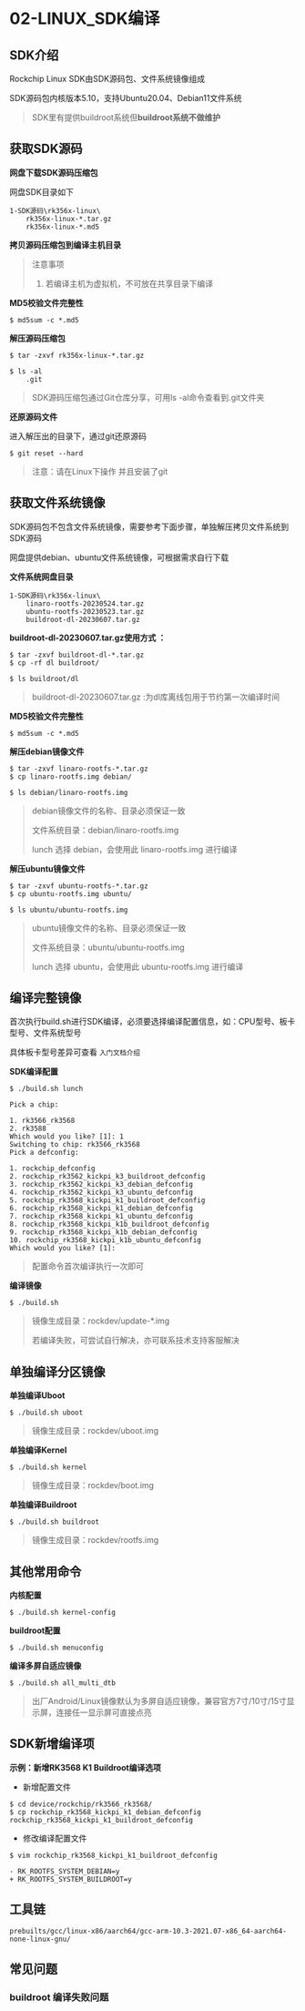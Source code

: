 # 02-LINUX_SDK编译

## SDK介绍

Rockchip Linux SDK由SDK源码包、文件系统镜像组成

SDK源码包内核版本5.10，支持Ubuntu20.04、Debian11文件系统

> SDK里有提供buildroot系统但**buildroot系统不做维护**



## 获取SDK源码

**网盘下载SDK源码压缩包**

网盘SDK目录如下

```
1-SDK源码\rk356x-linux\
	rk356x-linux-*.tar.gz
	rk356x-linux-*.md5
```



**拷贝源码压缩包到编译主机目录**

> 注意事项
>
> 1. 若编译主机为虚拟机，不可放在共享目录下编译



**MD5校验文件完整性**

```
$ md5sum -c *.md5
```



**解压源码压缩包**

```
$ tar -zxvf rk356x-linux-*.tar.gz

$ ls -al
	.git
```

> SDK源码压缩包通过Git仓库分享，可用ls -al命令查看到.git文件夹



**还原源码文件**

进入解压出的目录下，通过git还原源码

```
$ git reset --hard
```

> 注意：请在Linux下操作 并且安装了git



## 获取文件系统镜像

SDK源码包不包含文件系统镜像，需要参考下面步骤，单独解压拷贝文件系统到SDK源码

网盘提供debian、ubuntu文件系统镜像，可根据需求自行下载



**文件系统网盘目录**

```
1-SDK源码\rk356x-linux\
	linaro-rootfs-20230524.tar.gz
	ubuntu-rootfs-20230523.tar.gz
	buildroot-dl-20230607.tar.gz
```



**buildroot-dl-20230607.tar.gz使用方式 ：**

```
$ tar -zxvf buildroot-dl-*.tar.gz 
$ cp -rf dl buildroot/

$ ls buildroot/dl
```

> buildroot-dl-20230607.tar.gz :为dl库离线包用于节约第一次编译时间



**MD5校验文件完整性**

```
$ md5sum -c *.md5
```



**解压debian镜像文件**

```
$ tar -zxvf linaro-rootfs-*.tar.gz
$ cp linaro-rootfs.img debian/

$ ls debian/linaro-rootfs.img
```

> debian镜像文件的名称、目录必须保证一致
>
> 文件系统目录：debian/linaro-rootfs.img
>
> lunch 选择 debian，会使用此 linaro-rootfs.img 进行编译 



**解压ubuntu镜像文件**

```
$ tar -zxvf ubuntu-rootfs-*.tar.gz
$ cp ubuntu-rootfs.img ubuntu/

$ ls ubuntu/ubuntu-rootfs.img
```

> ubuntu镜像文件的名称、目录必须保证一致
>
> 文件系统目录：ubuntu/ubuntu-rootfs.img
>
> lunch 选择 ubuntu，会使用此 ubuntu-rootfs.img 进行编译



## 编译完整镜像

首次执行build.sh进行SDK编译，必须要选择编译配置信息，如：CPU型号、板卡型号、文件系统型号

具体板卡型号差异可查看 `入门文档介绍`



**SDK编译配置**

```
$ ./build.sh lunch

Pick a chip:

1. rk3566_rk3568
2. rk3588
Which would you like? [1]: 1
Switching to chip: rk3566_rk3568
Pick a defconfig:

1. rockchip_defconfig
2. rockchip_rk3562_kickpi_k3_buildroot_defconfig
3. rockchip_rk3562_kickpi_k3_debian_defconfig
4. rockchip_rk3562_kickpi_k3_ubuntu_defconfig
5. rockchip_rk3568_kickpi_k1_buildroot_defconfig
6. rockchip_rk3568_kickpi_k1_debian_defconfig
7. rockchip_rk3568_kickpi_k1_ubuntu_defconfig
8. rockchip_rk3568_kickpi_k1b_buildroot_defconfig
9. rockchip_rk3568_kickpi_k1b_debian_defconfig
10. rockchip_rk3568_kickpi_k1b_ubuntu_defconfig
Which would you like? [1]: 
```

> 配置命令首次编译执行一次即可



**编译镜像**

```
$ ./build.sh
```

> 镜像生成目录：rockdev/update-\*.img
>
> 若编译失败，可尝试自行解决，亦可联系技术支持客服解决



## 单独编译分区镜像

**单独编译Uboot**

```
$ ./build.sh uboot
```

> 镜像生成目录：rockdev/uboot.img

**单独编译Kernel**

```
$ ./build.sh kernel
```

> 镜像生成目录：rockdev/boot.img

**单独编译Buildroot**

```
$ ./build.sh buildroot
```

> 镜像生成目录：rockdev/rootfs.img



## 其他常用命令

**内核配置**

```
$ ./build.sh kernel-config
```

**buildroot配置**

```
$ ./build.sh menuconfig
```

**编译多屏自适应镜像**

```
$ ./build.sh all_multi_dtb
```

> 出厂Android/Linux镜像默认为多屏自适应镜像，兼容官方7寸/10寸/15寸显示屏，连接任一显示屏可直接点亮



## SDK新增编译项

**示例：新增RK3568 K1 Buildroot编译选项**

* 新增配置文件

```
$ cd device/rockchip/rk3566_rk3568/
$ cp rockchip_rk3568_kickpi_k1_debian_defconfig rockchip_rk3568_kickpi_k1_buildroot_defconfig
```

* 修改编译配置文件

```
$ vim rockchip_rk3568_kickpi_k1_buildroot_defconfig

- RK_ROOTFS_SYSTEM_DEBIAN=y
+ RK_ROOTFS_SYSTEM_BUILDROOT=y
```



## 工具链

```
prebuilts/gcc/linux-x86/aarch64/gcc-arm-10.3-2021.07-x86_64-aarch64-none-linux-gnu/
```



## 常见问题

### buildroot 编译失败问题

